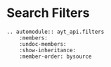 # Search Filters
```{eval-rst}
.. automodule:: ayt_api.filters
    :members:
    :undoc-members:
    :show-inheritance:
    :member-order: bysource
```